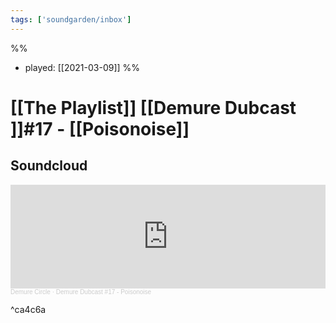 ```yaml
---
tags: ['soundgarden/inbox']
---
```

%%
- played: [[2021-03-09]]
%%
# [[The Playlist]] [[Demure Dubcast ]]#17 - [[Poisonoise]]

## Soundcloud
<iframe width="100%" height="166" scrolling="no" frameborder="no" allow="autoplay" src="https://w.soundcloud.com/player/?url=https%3A//api.soundcloud.com/tracks/1002247054&color=%23ff5500&auto_play=false&hide_related=false&show_comments=true&show_user=true&show_reposts=false&show_teaser=true"></iframe><div style="font-size: 10px; color: #cccccc;line-break: anywhere;word-break: normal;overflow: hidden;white-space: nowrap;text-overflow: ellipsis; font-family: Interstate,Lucida Grande,Lucida Sans Unicode,Lucida Sans,Garuda,Verdana,Tahoma,sans-serif;font-weight: 100;"><a href="https://soundcloud.com/demurecircle" title="Demure Circle" target="_blank" style="color: #cccccc; text-decoration: none;">Demure Circle</a> · <a href="https://soundcloud.com/demurecircle/demure-dubcast-poisonoise" title="Demure Dubcast #17 - Poisonoise" target="_blank" style="color: #cccccc; text-decoration: none;">Demure Dubcast #17 - Poisonoise</a></div>

^ca4c6a
